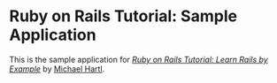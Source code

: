 # Ruby on Rails Tutorial: Sample Application

This is the sample application for [*Ruby on Rails Tutorial: Learn Rails by Example*](http://railstutorial.org/)
by [Michael Hartl](http://michaelhartl.com/).